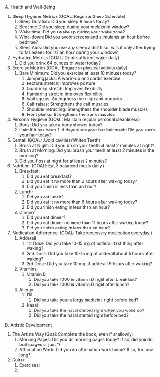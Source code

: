 A. Health and Well-Being
1. Sleep Hygiene Metrics (GOAL: Regulate Sleep Schedule)
	1. Sleep Duration: Did you sleep 8 hours today?
	2. Bedtime: Did you sleep during your melatonin window?
	3. Wake time: Did you wake up during your wake zone?
	4. Wind-down: Did you avoid screens and stimulants an hour before bedtime?
	5. Sleep Aids: Did you use any sleep aids? If so, was it only after trying to fall asleep for 1/2 an hour during your window?
2. Hydration Metrics (GOAL: Drink sufficient water daily)
	1. Did you drink 64 ounces of water today? 
3. Exercise Metrics (GOAL: Engage in physical activity daily)
	1. Bare Minimum: Did you exercise at least 10 minutes today?
		1. Jumping jacks: A warm-up and cardio exercise
		2. Pectoral stretch: Improves posture
		3. Quadricep stretch: Improves flexibility
		4. Hamstring stretch: Improves flexibility
		5. Wall squats: Strengthens the thigh and buttocks
		6. Calf raises: Strengthens the calf muscles
		7. Shoulder retracting: Strengthens the shoulder blade muscles
		8. Front planks: Strengthens the trunk muscles
4. Personal Hygiene (GOAL: Maintain regular personal cleanliness)
	1. Body: Did you take a body shower today? 
	2. Hair: If it has been 3-4 days since your last hair wash: Did you wash your hair today?
5. Dental: (GOAL: Avoid cavities/Whiten Teeth)
	1. Brush at Night: Did you brush your teeth at least 2 minutes at night?
	2. Brush at Morning: Did you brush your teeth at least 2 minutes in the morning? 
	3. Did you floss at night for at least 2 minutes?
6. Nutrition: (GOALl: Eat 3 balanced meals daily.)
	1. Breakfast: 
		1. Did you eat breakfast?
		2. Did you eat it no more than 2 hours after waking today?
		3. Did you finish in less than an hour?
	2. Lunch:
		1. Did you eat lunch?
		2. Did you eat it no more than 6 hours after waking today?
		3. Did you finish eating in less than an hour?
	3. Dinner? 
		1. Did you eat dinner?
		2. Did you eat dinner no more than 11 hours after waking today?
		3. Did you finish eating in less than an hour?
7. Medication Adherence: (GOAL: Take necessary medication everyday.)
	1. Adderall 
		1. 1st Dose: Did you take 10-15 mg of adderall first thing after waking?
		2. 2nd Dose: Did you take 10-15 mg of adderall about 5 hours after waking?
		3. 3rd Dose: Did you take 10 mg of adderall 9 hours after waking?
	2. Vitamins 
		1. Vitamin D
			1. Did you take 1000 iu vitamin D right after breakfast?
			2. Did you take 1000 iu vitamin D right after lunch?
	3. Allergy
		1. Pill
			1. Did you take your allergy medicine right before bed?
		2. Nasal
			1. Did you take the nasal steroid right when you woke up?
			2. Did you take the nasal steroid right before bed? 

B. Artistic Development
1. The Artists Way (Goal: Complete the book, even if shallowly)
	1. Morning Pages: Did you do morning pages today? If so, did you do both pages or just 1? 
	2. Affirmation Work: Did you do affirmation work today? If so, for how long?
2. Guitar
	1. Exercises: 
	2. 